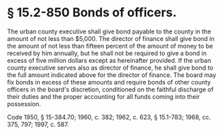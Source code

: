 # § 15.2-850 Bonds of officers.

<p>The urban county executive shall give bond payable to the county in the amount of not less than $5,000. The director of finance shall give bond in the amount of not less than fifteen percent of the amount of money to be received by him annually, but he shall not be required to give a bond in excess of five million dollars except as hereinafter provided. If the urban county executive serves also as director of finance, he shall give bond to the full amount indicated above for the director of finance. The board may fix bonds in excess of these amounts and require bonds of other county officers in the board's discretion, conditioned on the faithful discharge of their duties and the proper accounting for all funds coming into their possession.</p><p>Code 1950, § 15-384.70; 1960, c. 382; 1962, c. 623, § 15.1-783; 1968, cc. 375, 797; 1997, c. 587.</p>